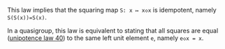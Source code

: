 This law implies that the squaring map `S: x ↦ x◇x` is idempotent, namely `S(S(x))=S(x)`.

In a quasigroup, this law is equivalent to stating that all squares are equal ([unipotence law 40](https://teorth.github.io/equational_theories/implications/?40)) to the same left unit element `e`, namely `e◇x = x`.
